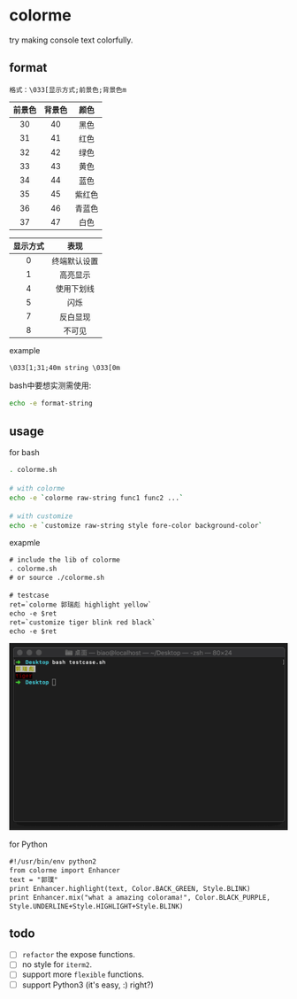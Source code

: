 # colorme
try making console text colorfully.


## format
```
格式：\033[显示方式;前景色;背景色m
```

前景色|背景色|颜色
:-:|:-:|:-:
30|40|黑色
31|41|红色
32|42|绿色
33|43|黄色
34|44|蓝色
35|45|紫红色
36|46|青蓝色
37|47|白色


显示方式|表现
:-:|:-:
0|终端默认设置
1|高亮显示
4|使用下划线
5|闪烁
7|反白显现
8|不可见


example
```
\033[1;31;40m string \033[0m
```
bash中要想实测需使用:
```bash
echo -e format-string
```

## usage

for bash
```bash
. colorme.sh

# with colorme
echo -e `colorme raw-string func1 func2 ...`

# with customize
echo -e `customize raw-string style fore-color background-color`
```

exapmle
```
# include the lib of colorme
. colorme.sh
# or source ./colorme.sh

# testcase
ret=`colorme 郭瑞彪 highlight yellow`
echo -e $ret
ret=`customize tiger blink red black`
echo -e $ret
```

![demo.gif](https://github.com/guoruibiao/colorme/blob/master/demo.gif?raw=true)

for Python
```
#!/usr/bin/env python2
from colorme import Enhancer
text = "郭璞"
print Enhancer.highlight(text, Color.BACK_GREEN, Style.BLINK)
print Enhancer.mix("what a amazing colorama!", Color.BLACK_PURPLE, Style.UNDERLINE+Style.HIGHLIGHT+Style.BLINK)
```


## todo

- [ ] `refactor` the expose functions.
- [ ] no style for `iterm2`.
- [ ] support more `flexible` functions.
- [ ] support Python3 (it's easy, :) right?)

